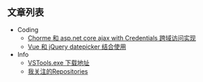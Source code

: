 
## 文章列表
* Coding
    * [Chorme 和 asp.net core ajax with Credentials 跨域访问实现](https://github.com/Ruikuan/blog/Coding/blob/master/chorme_asp.net_core_ajax_cors.md)
    * [Vue 和 jQuery datepicker 结合使用](https://github.com/Ruikuan/blog/Coding/blob/master/vue_with_jquery_datepicker.md)
* Info
    * [VSTools.exe 下载地址](https://github.com/Ruikuan/blog/Info/blob/master/vstools_download_url.md)
    * [我关注的Repositories](https://github.com/Ruikuan/blog/Info/blob/master/repositories_I_focus.md)
